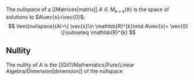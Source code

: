 The nullspace of a [[Matrices|matrix]] $A\in M_{n\times k}(\mathbb{R})$ is the space of solutions to $A\vec{x}=\vec{0}$;
$$
\text{nullspace}(A)=\{ \vec{x}\in \mathbb{R}^{k}\mid A\vec{x}= \vec{0} \}\subseteq \mathbb{R}^{k}
$$
## Nullity
The nullity of $A$ is the [[Git?/Mathematics/Pure/Linear Algebra/Dimension|dimension]] of the nullspace